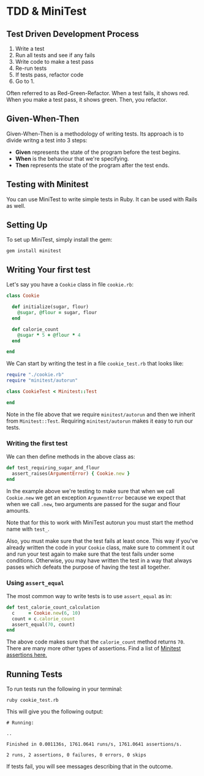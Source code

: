 # TDD & MiniTest

## Test Driven Development Process

1. Write a test
2. Run all tests and see if any fails
3. Write code to make a test pass
4. Re-run tests
5. If tests pass, refactor code
6. Go to 1.

Often referred to as Red-Green-Refactor. When a test fails, it shows red. When you make a test pass, it shows green. Then, you refactor.

## Given-When-Then

Given-When-Then is a methodology of writing tests. Its approach is to divide writng a test into 3 steps:

- **Given** represents the state of the program before the test begins.
- **When** is the behaviour that we're specifying.
- **Then** represents the state of the program after the test ends.


## Testing with Minitest

You can use MiniTest to write simple tests in Ruby. It can be used with Rails as well.

## Setting Up
To set up MiniTest, simply install the gem:
```shell
gem install minitest
```

## Writing Your first test
Let's say you have a `Cookie` class in file `cookie.rb`:
```ruby
class Cookie

  def initialize(sugar, flour)
    @sugar, @flour = sugar, flour
  end

  def calorie_count
    @sugar * 5 + @flour * 4
  end

end
```
We Can start by writing the test in a file `cookie_test.rb` that looks like:
```ruby
require "./cookie.rb"
require "minitest/autorun"

class CookieTest < Minitest::Test

end
```
Note in the file above that we require `minitest/autorun` and then we inherit from  `Minitest::Test`. Requiring `minitest/autorun` makes it easy to run our tests.

### Writing the first test
We can then define methods in the above class as:
```ruby
def test_requiring_sugar_and_flour
  assert_raises(ArgumentError) { Cookie.new }
end
```
In the example above we're testing to make sure that when we call `Cookie.new` we get an exception `ArgumentError` because we expect that when we call `.new`, two arguments are passed for the sugar and flour amounts.

Note that for this to work with MiniTest autorun you must start the method name with `test_`.

Also, you must make sure that the test fails at least once. This way if you've already written the code in your `Cookie` class, make sure to comment it out and run your test again to make sure that the test fails under some conditions. Otherwise, you may have written the test in a way that always passes which defeats the purpose of having the test all together.

### Using `assert_equal`
The most common way to write tests is to use `assert_equal` as in:
```ruby
def test_calorie_count_calculation
  c     = Cookie.new(6, 10)
  count = c.calorie_count
  assert_equal(70, count)
end
```
The above code makes sure that the `calorie_count` method returns `70`. There are many more other types of assertions. Find a list of [Minitest assertions here.](http://docs.seattlerb.org/minitest/Minitest/Assertions.html)

## Running Tests
To run tests run the following in your terminal:
```shell
ruby cookie_test.rb
```
This will give you the following output:
```shell
# Running:

..

Finished in 0.001136s, 1761.0641 runs/s, 1761.0641 assertions/s.

2 runs, 2 assertions, 0 failures, 0 errors, 0 skips
```
If tests fail, you will see messages describing that in the outcome.
